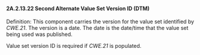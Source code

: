 #### 2A.2.13.22 Second Alternate Value Set Version ID (DTM)

Definition: This component carries the version for the value set identified by _CWE.21_. The version is a date. The date is the date/time that the value set being used was published.

Value set version ID is required if _CWE.21_ is populated.
